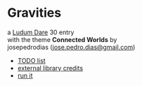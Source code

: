 # Gravities

a [Ludum Dare](http://www.ludumdare.com/compo/) 30 entry  
with the theme **Connected Worlds** by  
josepedrodias ([jose.pedro.dias@gmail.com](mailto:jose.pedro.dias@gmail.com))



* [TODO list               ](https://github.com/JosePedroDias/gravities/blob/gh-pages/TODO.md)
* [external library credits](https://github.com/JosePedroDias/gravities/blob/gh-pages/CREDITS.md)
* [run it                  ](http://josepedrodias.github.io/gravities/)
